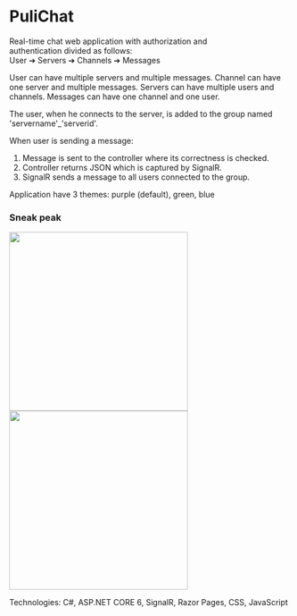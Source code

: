 # PuliChat
Real-time chat web application with authorization and <br />
authentication divided as follows: <br />
User ➔ Servers ➔ Channels ➔ Messages <br />

User can have multiple servers and multiple messages.
Channel can have one server and multiple messages.
Servers can have multiple users and channels.
Messages can have one channel and one user.

The user, when he connects to the server, is added to the group named 'servername'_'serverid'.

When user is sending a message:
1. Message is sent to the controller where its correctness is checked.
2. Controller returns JSON which is captured by SignalR.
3. SignalR sends a message to all users connected to the group.

Application have 3 themes: purple (default), green, blue

### Sneak peak
<img src="https://user-images.githubusercontent.com/74252181/208483849-35dd376b-f5f9-429e-a516-b7d5b31ca07d.png" height="320px" />
<img src="https://user-images.githubusercontent.com/74252181/208484197-8439dd72-4888-4361-8b59-5be5943c77fb.png" height="320px" />

Technologies: C#, ASP.NET CORE 6, SignalR, Razor Pages, CSS, JavaScript
